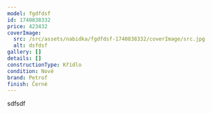 ```yaml
---
model: fgdfdsf
id: 1740838332
price: 423432
coverImage:
  src: /src/assets/nabidka/fgdfdsf-1740838332/coverImage/src.jpg
  alt: dsfdsf
gallery: []
details: []
constructionType: Křídlo
condition: Nové
brand: Petrof
finish: Černé
---
```

sdfsdf
